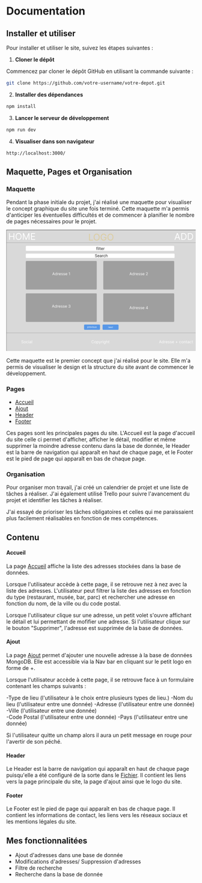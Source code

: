 # **Documentation**

## **Installer et utiliser**

Pour installer et utiliser le site, suivez les étapes suivantes :

1. **Cloner le dépôt**

Commencez par cloner le dépôt GitHub en utilisant la commande suivante :

```bash
git clone https://github.com/votre-username/votre-depot.git
```

2. **Installer des dépendances**

```bash
npm install
```

3. **Lancer le serveur de développement**

```bash
npm run dev
```

4. **Visualiser dans son navigateur**

```bash
http://localhost:3000/
```

## **Maquette, Pages et Organisation**

### **Maquette**

Pendant la phase initiale du projet, j'ai réalisé une maquette pour visualiser le concept graphique du site une fois terminé. Cette maquette m'a permis d'anticiper les éventuelles difficultés et de commencer à planifier le nombre de pages nécessaires pour le projet.

![Premier concept](public/maquette.png)

Cette maquette est le premier concept que j'ai réalisé pour le site. Elle m'a permis de visualiser le design et la structure du site avant de commencer le développement.

### **Pages**

- [Accueil](src/pages/index.jsx)
- [Ajout](src/pages/ajout.jsx)
- [Header](src/pages/header.jsx)
- [Footer](src/pages/footer.jsx)

Ces pages sont les principales pages du site. L'Accueil est la page d'accueil du site celle ci permet d'afficher, afficher le détail, modifier et même supprimer la moindre adresse contenu dans la base de donnée, le Header est la barre de navigation qui apparaît en haut de chaque page, et le Footer est le pied de page qui apparaît en bas de chaque page.

### **Organisation**

Pour organiser mon travail, j'ai créé un calendrier de projet et une liste de tâches à réaliser. J'ai également utilisé Trello pour suivre l'avancement du projet et identifier les tâches à réaliser.

J'ai essayé de prioriser les tâches obligatoires et celles qui me paraissaient plus facilement réalisables en fonction de mes compétences.

## **Contenu**

#### **Accueil**

La page [Accueil](src/pages/index.jsx) affiche la liste des adresses stockées dans la base de données.

Lorsque l'utilisateur accède à cette page, il se retrouve nez à nez avec la liste des adresses. L'utilisateur peut filtrer la liste des adresses en fonction du type (restaurant, musée, bar, parc) et rechercher une adresse en fonction du nom, de la ville ou du code postal.

Lorsque l'utilisateur clique sur une adresse, un petit volet s'ouvre affichant le détail et lui permettant de mofifier une adresse. Si l'utilisateur clique sur le bouton "Supprimer", l'adresse est supprimée de la base de données.

#### **Ajout**

La page [Ajout](src/pages/ajout.jsx) permet d'ajouter une nouvelle adresse à la base de données MongoDB. Elle est accessible via la Nav bar en cliquant sur le petit logo en forme de +.

Lorsque l'utilisateur accède à cette page, il se retrouve face à un formulaire contenant les champs suivants :

-Type de lieu (l'utilisateur à le choix entre plusieurs types de lieu.)
-Nom du lieu (l'utilisateur entre une donnée)
-Adresse (l'utilisateur entre une donnée)
-Ville (l'utilisateur entre une donnée)  
-Code Postal (l'utilisateur entre une donnée)
-Pays (l'utilisateur entre une donnée)

Si l'utilisateur quitte un champ alors il aura un petit message en rouge pour l'avertir de son péché.

#### **Header**

Le Header est la barre de navigation qui apparaît en haut de chaque page puisqu'elle a été configuré de la sorte dans le [Fichier](src/pages/_app.js). Il contient les liens vers la page principale du site, la page d'ajout ainsi que le logo du site.

#### **Footer**

Le Footer est le pied de page qui apparaît en bas de chaque page. Il contient les informations de contact, les liens vers les réseaux sociaux et les mentions légales du site.

## **Mes fonctionnalitées**

- Ajout d'adresses dans une base de donnée
- Modifications d'adresses/ Suppression d'adresses
- Filtre de recherche
- Recherche dans la base de donnée
